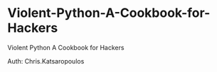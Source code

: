 # Violent-Python-A-Cookbook-for-Hackers
Violent Python A Cookbook for Hackers

Auth: Chris.Katsaropoulos

